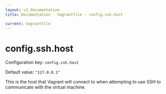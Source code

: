 ```yaml
---
layout: v2_documentation
title: Documentation - Vagrantfile - config.ssh.host

current: Vagrantfile
---
```

# config.ssh.host

Configuration key: `config.ssh.host`

Default value: `"127.0.0.1"`

This is the host that Vagrant will connect to when attempting to use
SSH to communicate with the virtual machine.
